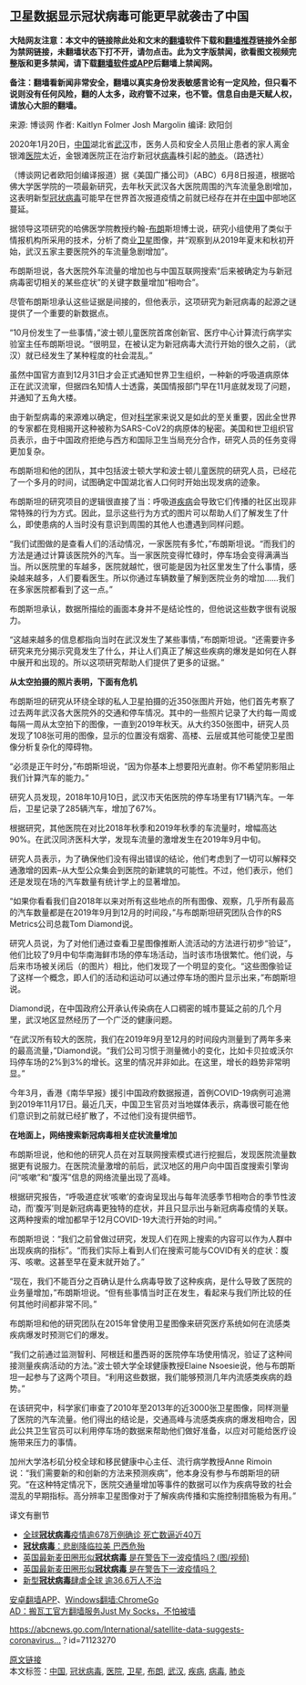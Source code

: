  <h2>卫星数据显示冠状病毒可能更早就袭击了中国</h2> <p class="notice"><b>大陆网友注意：本文中的链接除此处和文末的<a href="https://github.com/bannedbook/fanqiang" >翻墙</a>软件下载和<a href="https://github.com/killgcd/justmysocks/blob/master/README.md">翻墙推荐</a>链接外全部为禁网链接，未翻墙状态下打不开，请勿点击。此为文字版禁闻，欲看图文视频完整版和更多禁闻，请下载<a href="https://github.com/bannedbook/fanqiang">翻墙软件或APP</a>后翻墙上禁闻网。</p><p>备注：翻墙看新闻非常安全，翻墙以真实身份发表敏感言论有一定风险，但只看不说则没有任何风险，翻的人太多，政府管不过来，也不管。信息自由是天赋人权，请放心大胆的翻墙。</b></p>  <div class="entry"> <p>来源:&nbsp;博谈网                            作者:&nbsp;Kaitlyn Folmer Josh Margolin                       编译:&nbsp;欧阳剑                                                 </p> <p>2020年1月20日，<span class='wp_keywordlink_affiliate'><a href="https://www.bannedbook.org/" title="中国" target="_blank">中国</a></span>湖北省<a href="https://www.bannedbook.org/bnews/tag/%e6%ad%a6%e6%b1%89/" class="st_tag internal_tag" rel="tag" title="标签 武汉 下的日志">武汉</a>市，医务人员和安全人员阻止患者的家人离金银滩<a href="https://www.bannedbook.org/bnews/tag/%E5%8C%BB%E9%99%A2/" class="st_tag internal_tag" rel="tag" title="标签 医院 下的日志">医院</a>太近，金银滩医院正在治疗新冠状<a href="https://www.bannedbook.org/bnews/tag/%e7%97%85%e6%af%92/" class="st_tag internal_tag" rel="tag" title="标签 病毒 下的日志">病毒</a>株引起的<a href="https://www.bannedbook.org/bnews/tag/%e8%82%ba%e7%82%8e/" class="st_tag internal_tag" rel="tag" title="标签 肺炎 下的日志">肺炎</a>。（路透社）</p> <p>（博谈网记者欧阳剑编译报道）据《美国广播公司》（ABC）6月8日报道，根据哈佛大学医学院的一项最新研究，去年秋天武汉各大医院周围的汽车流量急剧增加，这表明新型<a href="https://www.bannedbook.org/bnews/tag/%e5%86%a0%e7%8a%b6%e7%97%85%e6%af%92/" class="st_tag internal_tag" rel="tag" title="标签 冠状病毒 下的日志">冠状病毒</a>可能早在世界首次报道疫情之前就已经存在并在<a href="https://www.bannedbook.org/bnews/tag/%E4%B8%AD%E5%9B%BD/" class="st_tag internal_tag" rel="tag" title="标签 中国 下的日志">中国</a>中部地区蔓延。</p> <p>据领导这项研究的哈佛医学院教授约翰-<a href="https://www.bannedbook.org/bnews/tag/%e5%b8%83%e6%9c%97/" class="st_tag internal_tag" rel="tag" title="标签 布朗 下的日志">布朗</a>斯坦博士说，研究小组使用了类似于情报机构所采用的技术，分析了商业<a href="https://www.bannedbook.org/bnews/tag/%e5%8d%ab%e6%98%9f/" class="st_tag internal_tag" rel="tag" title="标签 卫星 下的日志">卫星</a>图像，并“观察到从2019年夏末和秋初开始，武汉五家主要医院外的车流量急剧增加”。</p> <p>布朗斯坦说，各大医院外车流量的增加也与中国互联网搜索“后来被确定为与新冠病毒密切相关的某些症状”的关键字数量增加“相吻合”。</p> <p>尽管布朗斯坦承认这些证据是间接的，但他表示，这项研究为新冠病毒的起源之谜提供了一个重要的新数据点。</p> <p>“10月份发生了一些事情，”波士顿儿童医院首席创新官、医疗中心计算流行病学实验室主任布朗斯坦说。“很明显，在被认定为新冠病毒大流行开始的很久之前，（武汉）就已经发生了某种程度的社会混乱。”</p> <p>虽然中国官方直到12月31日才会正式通知世界卫生组织，一种新的呼吸道病原体正在武汉流窜，但据四名知情人士透露，美国情报部门早在11月底就发现了问题，并通知了五角大楼。</p> <p>由于新型病毒的来源难以确定，但对<span class='wp_keywordlink'><a href="https://www.bannedbook.org/forum11/topic309.html" title="禁片：“科学”的棍子" target="_blank">科学</a></span>家来说又是如此的至关重要，因此全世界的专家都在竞相揭开这种被称为SARS-CoV2的病原体的秘密。美国和世卫组织官员表示，由于中国政府拒绝与西方和国际卫生当局充分合作，研究人员的任务变得更加复杂。</p>  <p>布朗斯坦和他的团队，其中包括波士顿大学和波士顿儿童医院的研究人员，已经花了一个多月的时间，试图确定中国湖北省人口何时开始出现发病的迹象。</p> <p>布朗斯坦的研究项目的逻辑很直接了当：呼吸道<a href="https://www.bannedbook.org/bnews/tag/%e7%96%be%e7%97%85/" class="st_tag internal_tag" rel="tag" title="标签 疾病 下的日志">疾病</a>会导致它们传播的社区出现非常特殊的行为方式。因此，显示这些行为方式的图片可以帮助人们了解发生了什么，即使患病的人当时没有意识到周围的其他人也遭遇到同样问题。</p> <p>“我们试图做的是查看人们的活动情况，一家医院有多忙，”布朗斯坦说。“而我们的方法是通过计算该医院外的汽车。当一家医院变得忙碌时，停车场会变得满满当当。所以医院里的车越多，医院就越忙，很可能是因为社区里发生了什么事情，感染越来越多，人们要看医生。所以你通过车辆数量了解到医院业务的增加……我们在多家医院都看到了这一点。”</p> <p>布朗斯坦承认，数据所描绘的画面本身并不是结论性的，但他说这些数字很有说服力。</p> <p>“这越来越多的信息都指向当时在武汉发生了某些事情，”布朗斯坦说。“还需要许多研究来充分揭示究竟发生了什么，并让人们真正了解这些疾病的爆发是如何在人群中展开和出现的。所以这项研究帮助人们提供了更多的证据。”</p> <p><strong>从太空拍摄的照片表明，下面有危机</strong></p> <p>布朗斯坦的研究从环绕全球的私人卫星拍摄的近350张图片开始，他们首先考察了过去两年武汉各大医院外的交通和停车情况。其中的一些照片记录了大约每一周或每隔一周从太空拍下的图像，一直到2019年秋天。从大约350张图中，研究人员发现了108张可用的图像，显示的位置没有烟雾、高楼、云层或其他可能使卫星图像分析复杂化的障碍物。</p> <p>“必须是正午时分，”布朗斯坦说，“因为你基本上想要阳光直射。你不希望阴影阻止我们计算汽车的能力。”</p> <p>研究人员发现，2018年10月10日，武汉市天佑医院的停车场里有171辆汽车。一年后，卫星记录了285辆汽车，增加了67%。</p>  <p>根据研究，其他医院在对比2018年秋季和2019年秋季的车流量时，增幅高达90%。在武汉同济医科大学，发现车流量的激增发生在2019年9月中旬。</p> <p>研究人员表示，为了确保他们没有得出错误的结论，他们考虑到了一切可以解释交通激增的因素&#8211;从大型公众集会到医院的新建筑的可能性。不过，他们表示，他们还是发现在场的汽车数量有统计学上的显著增加。</p> <p>“如果你看看我们自2018年以来对所有这些地点的所有图像、观察，几乎所有最高的汽车数量都是在2019年9月到12月的时间段，”与布朗斯坦研究团队合作的RS Metrics公司总裁Tom Diamond说。</p> <p>研究人员说，为了对他们通过查看卫星图像推断人流活动的方法进行初步“验证”，他们比较了9月中旬华南海鲜市场的停车场活动，当时该市场很繁忙。他们说，与后来市场被关闭后（的图片）相比，他们发现了一个明显的变化。“这些图像验证了这样一个概念，即人们的活动和运动可以通过停车场的图片显示出来，”布朗斯坦说。</p> <p>Diamond说，在中国政府公开承认传染病在人口稠密的城市蔓延之前的几个月里，武汉地区显然经历了一个广泛的健康问题。</p> <p>“在武汉所有较大的医院，我们在2019年9月至12月的时间段内测量到了两年多来的最高流量，”Diamond说。“我们公司习惯于测量微小的变化，比如卡贝拉或沃尔玛停车场的2%到3%的增长。这里的情况并非如此。在这里，增长的趋势非常明显。”</p> <p>今年3月，香港《南华早报》援引中国政府数据报道，首例COVID-19病例可追溯到2019年11月17日。最近几天，中国卫生官员对当地媒体表示，病毒很可能在他们意识到之前就已经扩散了，不过他们没有提供细节。</p> <p><strong>在地面上，网络搜索新冠病毒相关症状流量增加</strong></p> <p>布朗斯坦说，他和他的研究人员在对互联网搜索模式进行挖掘后，发现医院流量数据更有说服力。在医院流量激增的前后，武汉地区的用户向中国百度搜索引擎询问“咳嗽”和“腹泻”信息的网络流量出现了高峰。</p>  <p>根据研究报告，“呼吸道症状&#8217;咳嗽&#8217;的查询呈现出与每年流感季节相吻合的季节性波动，而&#8217;腹泻&#8217;则是新冠病毒更独特的症状，并且只显示出与新冠病毒疫情的关联。这两种搜索的增加都早于12月COVID-19大流行开始的时间。”</p> <p>布朗斯坦说：“我们之前曾做过研究，发现人们在网上搜索的内容可以作为人群中出现疾病的指标”。“而我们实际上看到人们在搜索可能与COVID有关的症状：腹泻、咳嗽。这甚至早在夏末就开始了。”</p> <p>“现在，我们不能百分之百确认是什么病毒导致了这种疾病，是什么导致了医院的业务量增加，”布朗斯坦说。“但有些事情当时正在发生，看起来与我们所比较的任何其他时间都非常不同。”</p> <p>布朗斯坦和他的研究团队在2015年曾使用卫星图像来研究医疗系统如何在流感类疾病爆发时预测它们的爆发。</p> <p>“我们之前通过监测智利、阿根廷和墨西哥的医院停车场使用情况，验证了这种间接测量疾病活动的方法。”波士顿大学全球健康教授Elaine Nsoesie说，他与布朗斯坦一起参与了这两个项目。“利用这些数据，我们能够预测几年内流感类疾病的趋势。”</p> <p>在该研究中，科学家们审查了2010年至2013年的近3000张卫星图像，同样测量了医院的汽车流量。他们得出的结论是，交通高峰与流感类疾病的爆发相吻合，因此公共卫生官员可以利用停车场的数据来帮助他们做好准备，以应对可能给医疗设施带来压力的事情。</p> <p>加州大学洛杉矶分校全球和移民健康中心主任、流行病学教授Anne Rimoin说：“我们需要新的和创新的方法来预测疾病”，他本身没有参与布朗斯坦的研究。“在这种特定情况下，医院交通量增加等事件的数据可以作为疾病导致的社会混乱的早期指标。高分辨率卫星图像对于了解疾病传播和实施控制措施极为有用。”</p> <p>译文有删节</p> <ul class='op-related-articles' title='相关阅读'> <li><a href='https://www.bannedbook.org/bnews/baitai/20200607/1341007.html' target='_blank'>全球<b>冠状病毒</b>疫情逾678万例确诊 死亡数逼近40万</a></li> <li><a href='https://www.bannedbook.org/bnews/worldnews/20200605/1339865.html' target='_blank'><b>冠状病毒</b>：悲剧降临拉美 巴西危殆</a></li> <li><a href='https://www.bannedbook.org/bnews/cnnews/20200604/1339518.html' target='_blank'>英国最新麦田圈形似<b>冠状病毒</b> 是在警告下一波疫情吗？(图/视频)</a></li> <li><a href='https://www.bannedbook.org/bnews/comments/20200604/1339259.html' target='_blank'>英国最新麦田圈形似<b>冠状病毒</b> 是在警告下一波疫情吗？</a></li> <li><a href='https://www.bannedbook.org/bnews/baitai/20200531/1337285.html' target='_blank'>新型<b>冠状病毒</b>肆虐全球 逾36.6万人不治</a></li> </ul> <div class="texttj"> <a href="https://github.com/bannedbook/fanqiang/wiki/%E7%A6%81%E9%97%BB%E7%BD%91%E5%AE%89%E5%8D%93%E7%BF%BB%E5%A2%99%E6%96%B0%E9%97%BBAPP" target="_blank">安卓翻墙APP</a>、<a href="https://github.com/bannedbook/fanqiang/wiki/Chrome%E4%B8%80%E9%94%AE%E7%BF%BB%E5%A2%99%E5%8C%85" target="_blank">Windows翻墙:ChromeGo</a><br/> <a href="https://github.com/killgcd/justmysocks/blob/master/README.md" target="_blank">AD：搬瓦工官方翻墙服务Just My Socks，不怕被墙</a> </div><p><a href="https://abcnews.go.com/International/satellite-data-suggests-coronavirus-hit-china-earlier-researchers/story">https://abcnews.go.com/International/satellite-data-suggests-coronavirus&#8230;</a>？id=71123270</p> <a name='sharetosocial'></a>         <div><a href='https://www.bannedbook.org/bnews/cbnews/20200609/1342039.html'>原文链接</a></div>  </div><!--END ENTRY--> <div class="postfooter"> <div>本文标签：<a href="https://www.bannedbook.org/bnews/tag/%E4%B8%AD%E5%9B%BD/" rel="tag">中国</a>, <a href="https://www.bannedbook.org/bnews/tag/%e5%86%a0%e7%8a%b6%e7%97%85%e6%af%92/" rel="tag">冠状病毒</a>, <a href="https://www.bannedbook.org/bnews/tag/%E5%8C%BB%E9%99%A2/" rel="tag">医院</a>, <a href="https://www.bannedbook.org/bnews/tag/%e5%8d%ab%e6%98%9f/" rel="tag">卫星</a>, <a href="https://www.bannedbook.org/bnews/tag/%e5%b8%83%e6%9c%97/" rel="tag">布朗</a>, <a href="https://www.bannedbook.org/bnews/tag/%e6%ad%a6%e6%b1%89/" rel="tag">武汉</a>, <a href="https://www.bannedbook.org/bnews/tag/%e7%96%be%e7%97%85/" rel="tag">疾病</a>, <a href="https://www.bannedbook.org/bnews/tag/%e7%97%85%e6%af%92/" rel="tag">病毒</a>, <a href="https://www.bannedbook.org/bnews/tag/%e8%82%ba%e7%82%8e/" rel="tag">肺炎</a></div>  </div><!--END POSTFOOTER--> 